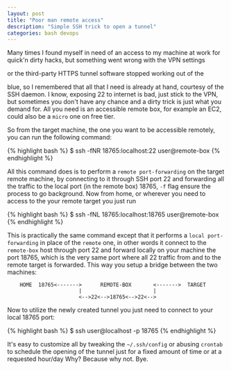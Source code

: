 ```yaml
---
layout: post
title: "Poor man remote access"
description: "Simple SSH trick to open a tunnel"
categories: bash devops
---
```


Many times I found myself in need of an access to my machine at work for
quick'n dirty hacks, but something went wrong with the VPN settings
<!--more-->or the third-party HTTPS tunnel software stopped working out of the
blue, so I remembered that all that I need is already at hand, courtesy of the
SSH daemon. I know, exposing 22 to internet is bad, just stick to the VPN, but
sometimes you don't have any chance and a dirty trick is just what you demand
for. All you need is an accessible remote box, for example an EC2, could also
be a `micro` one on free tier.

So from the target machine, the one you want to be accessible remotely, you can
run the following command:

{% highlight bash %}
$ ssh -fNR 18765:localhost:22 user@remote-box
{% endhighlight %}

All this command does is to perform a `remote port-forwarding` on the target
remote machine, by connecting to it through SSH port 22 and forwarding all
the traffic to the local port (in the remote box) 18765, `-f` flag ensure the
process to go background.
Now from home, or wherever you need to access to the your remote target you just
run

{% highlight bash %}
$ ssh -fNL 18765:localhost:18765 user@remote-box
{% endhighlight %}

This is practically the same command except that it performs a `local port-forwarding`
in place of the `remote` one, in other words it connect to the `remote-box` host
through port 22 and forward locally on your machine the port 18765, which is the
very same port where all 22 traffic from and to the remote target is forwarded.
This way you setup a bridge between the two machines:

```
    HOME  18765<------->      REMOTE-BOX       <------->  TARGET
                       |                       |
                       <-->22<-->18765<-->22<-->
```

Now to utilize the newly created tunnel you just need to connect to your local
18765 port:

{% highlight bash %}
$ ssh user@localhost -p 18765
{% endhighlight %}

It's easy to customize all by tweaking the `~/.ssh/config` or abusing `crontab`
to schedule the opening of the tunnel just for a fixed amount of time or at a
requested hour/day
Why? Because why not. Bye.
